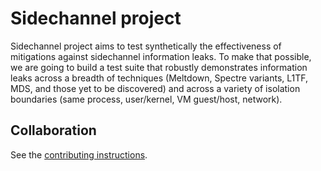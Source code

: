 # Sidechannel project

Sidechannel project aims to test synthetically the effectiveness of mitigations
against sidechannel information leaks. To make that possible, we are going to
build a test suite that robustly demonstrates information leaks across a
breadth of techniques (Meltdown, Spectre variants, L1TF, MDS, and those yet to
be discovered) and across a variety of isolation boundaries (same process,
user/kernel, VM guest/host, network).

## Collaboration

See the [contributing instructions](./CONTRIBUTING.md).
